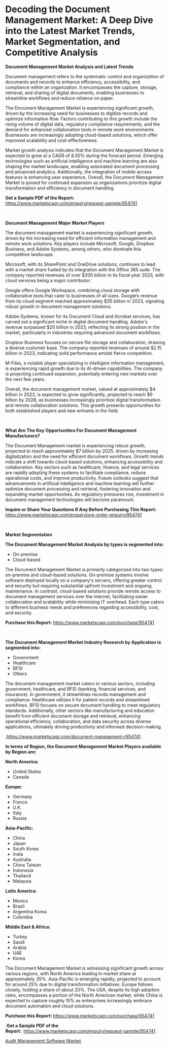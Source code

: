 <p><h1>Decoding the Document Management Market: A Deep Dive into the Latest Market Trends, Market Segmentation, and Competitive Analysis</h1></p><p><strong>Document Management Market Analysis and Latest Trends</strong></p>
<p><p>Document management refers to the systematic control and organization of documents and records to enhance efficiency, accessibility, and compliance within an organization. It encompasses the capture, storage, retrieval, and sharing of digital documents, enabling businesses to streamline workflows and reduce reliance on paper.</p><p>The Document Management Market is experiencing significant growth, driven by the increasing need for businesses to digitize records and optimize information flow. Factors contributing to this growth include the rising volume of digital data, regulatory compliance requirements, and the demand for enhanced collaboration tools in remote work environments. Businesses are increasingly adopting cloud-based solutions, which offer improved scalability and cost-effectiveness.</p><p>Market growth analysis indicates that the Document Management Market is expected to grow at a CAGR of 8.50% during the forecast period. Emerging technologies such as artificial intelligence and machine learning are also shaping the market landscape, enabling automated document processing and advanced analytics. Additionally, the integration of mobile access features is enhancing user experience. Overall, the Document Management Market is poised for continued expansion as organizations prioritize digital transformation and efficiency in document handling.</p></p>
<p><strong>Get a Sample PDF of the Report:&nbsp;</strong> <a href="https://www.marketscagr.com/enquiry/request-sample/954741?utm_campaign=2384&utm_medium=2&utm_source=Github&utm_content=ia&utm_term=05032025&utm_id=document-management">https://www.marketscagr.com/enquiry/request-sample/954741</a></p>
<p>&nbsp;</p>
<p><strong>Document Management Major Market Players</strong></p>
<p><p>The document management market is experiencing significant growth, driven by the increasing need for efficient information management and remote work solutions. Key players include Microsoft, Google, Dropbox Business, and Adobe Systems, among others, who dominate this competitive landscape.</p><p>Microsoft, with its SharePoint and OneDrive solutions, continues to lead with a market share fueled by its integration with the Office 365 suite. The company reported revenues of over $200 billion in its fiscal year 2023, with cloud services being a major contributor.</p><p>Google offers Google Workspace, combining cloud storage with collaborative tools that cater to businesses of all sizes. Google’s revenue from its cloud segment reached approximately $35 billion in 2023, signaling robust growth in document management solutions.</p><p>Adobe Systems, known for its Document Cloud and Acrobat services, has carved out a significant niche in digital document handling. Adobe's revenue surpassed $20 billion in 2023, reflecting its strong position in the market, particularly in industries requiring advanced document workflows.</p><p>Dropbox Business focuses on secure file storage and collaboration, drawing a diverse customer base. The company reported revenues of around $2.15 billion in 2023, indicating solid performance amidst fierce competition.</p><p>M-Files, a notable player specializing in intelligent information management, is experiencing rapid growth due to its AI-driven capabilities. The company is projecting continued expansion, potentially entering new markets over the next few years.</p><p>Overall, the document management market, valued at approximately $4 billion in 2023, is expected to grow significantly, projected to reach $9 billion by 2028, as businesses increasingly prioritize digital transformation and remote collaboration solutions. This growth presents opportunities for both established players and new entrants in the field.</p></p>
<p>&nbsp;</p>
<p><strong>What Are The Key Opportunities For Document Management Manufacturers?</strong></p>
<p><p>The Document Management market is experiencing robust growth, projected to reach approximately $7 billion by 2025, driven by increasing digitalization and the need for efficient document workflows. Growth trends indicate a shift towards cloud-based solutions, enhancing accessibility and collaboration. Key sectors such as healthcare, finance, and legal services are rapidly adopting these systems to facilitate compliance, reduce operational costs, and improve productivity. Future outlooks suggest that advancements in artificial intelligence and machine learning will further optimize document processing and retrieval, fostering innovation and expanding market opportunities. As regulatory pressures rise, investment in document management technologies will become paramount.</p></p>
<p><strong>Inquire or Share Your Questions If Any Before Purchasing This Report:</strong> <a href="https://www.marketscagr.com/enquiry/pre-order-enquiry/954741?utm_campaign=2384&utm_medium=2&utm_source=Github&utm_content=ia&utm_term=05032025&utm_id=document-management">https://www.marketscagr.com/enquiry/pre-order-enquiry/954741</a></p>
<p>&nbsp;</p>
<p><strong>Market Segmentation</strong></p>
<p><strong>The Document Management Market Analysis by types is segmented into:</strong></p>
<p><ul><li>On-premise</li><li>Cloud-based</li></ul></p>
<p><p>The Document Management Market is primarily categorized into two types: on-premise and cloud-based solutions. On-premise systems involve software deployed locally on a company's servers, offering greater control and security but requiring substantial upfront investment and ongoing maintenance. In contrast, cloud-based solutions provide remote access to document management services over the internet, facilitating easier collaboration and scalability while minimizing IT overhead. Each type caters to different business needs and preferences regarding accessibility, cost, and security.</p></p>
<p><strong>Purchase this Report:&nbsp;</strong><a href="https://www.marketscagr.com/purchase/954741?utm_campaign=2384&utm_medium=2&utm_source=Github&utm_content=ia&utm_term=05032025&utm_id=document-management">https://www.marketscagr.com/purchase/954741</a></p>
<p>&nbsp;</p>
<p><strong>The Document Management Market Industry Research by Application is segmented into:</strong></p>
<p><ul><li>Government</li><li>Healthcare</li><li>BFSI</li><li>Others</li></ul></p>
<p><p>The document management market caters to various sectors, including government, healthcare, and BFSI (banking, financial services, and insurance). In government, it streamlines records management and compliance. Healthcare utilizes it for patient records and streamlined workflows. BFSI focuses on secure document handling to meet regulatory standards. Additionally, other sectors like manufacturing and education benefit from efficient document storage and retrieval, enhancing operational efficiency, collaboration, and data security across diverse applications, ultimately driving productivity and informed decision-making.</p></p>
<p><a href="https://www.marketscagr.com/document-management-r954741?utm_campaign=2384&utm_medium=2&utm_source=Github&utm_content=ia&utm_term=05032025&utm_id=document-management">&nbsp;https://www.marketscagr.com/document-management-r954741</a></p>
<p><strong>In terms of Region, the Document Management Market Players available by Region are:</strong></p>
<p>
    <p> <strong> North America: </strong>
        <ul>
            <li>United States</li>
            <li>Canada</li>
        </ul>
        </p> 
    <p> <strong> Europe: </strong>
        <ul>
            <li>Germany</li>
            <li>France</li>
            <li>U.K.</li>
            <li>Italy</li>
            <li>Russia</li>
        </ul>
        </p> 
    <p> <strong> Asia-Pacific: </strong>
        <ul>
            <li>China</li>
            <li>Japan</li>
            <li>South Korea</li>
            <li>India</li>
            <li>Australia</li>
            <li>China Taiwan</li>
            <li>Indonesia</li>
            <li>Thailand</li>
            <li>Malaysia</li>
        </ul>
        </p> 
    <p> <strong> Latin America: </strong>
        <ul>
            <li>Mexico</li>
            <li>Brazil</li>
            <li>Argentina Korea</li>
            <li>Colombia</li>
        </ul>
        </p> 
    <p> <strong> Middle East & Africa: </strong>
        <ul>
            <li>Turkey</li>
            <li>Saudi</li>
            <li>Arabia</li>
            <li>UAE</li>
            <li>Korea</li>
        </ul>
    </p>
    </p>
<p><p>The Document Management Market is witnessing significant growth across various regions, with North America leading in market share at approximately 35%. Asia-Pacific is emerging rapidly, projected to account for around 25% due to digital transformation initiatives. Europe follows closely, holding a share of about 20%. The USA, despite its high adoption rates, encompasses a portion of the North American market, while China is expected to capture roughly 15% as enterprises increasingly embrace document automation and cloud solutions.</p></p>
<p><strong>Purchase this Report: </strong><a href="https://www.marketscagr.com/purchase/954741?utm_campaign=2384&utm_medium=2&utm_source=Github&utm_content=ia&utm_term=05032025&utm_id=document-management">https://www.marketscagr.com/purchase/954741</a></p>
<p>&nbsp;<strong>Get a Sample PDF of the Report:&nbsp;&nbsp;</strong><a href="https://www.marketscagr.com/enquiry/request-sample/954741?utm_campaign=2384&utm_medium=2&utm_source=Github&utm_content=ia&utm_term=05032025&utm_id=document-management">https://www.marketscagr.com/enquiry/request-sample/954741</a></p>
<p><strong></strong></p>
<p><p><a href="https://github.com/MonroeBullock54/Market-Research-Report-List-1/blob/main/audit-management-software-market.md?utm_campaign=2384&utm_medium=2&utm_source=Github&utm_content=ia&utm_term=05032025&utm_id=document-management">Audit Management Software Market</a></p></p>